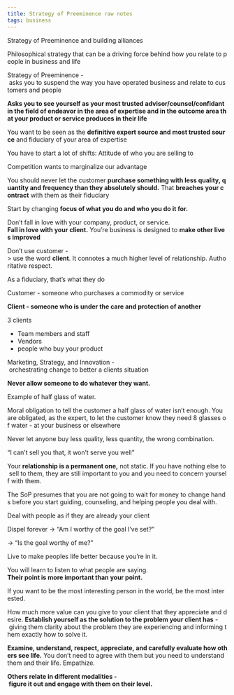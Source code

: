 ```yaml
---
title: Strategy of Preeminence raw notes
tags: business
---
```


Strategy of Preeminence and building alliances

Philosophical strategy that can be a driving force behind how you relate to people in business and life

Strategy of Preeminence - asks you to suspend the way you have operated business and relate to customers and people

**Asks you to see yourself as your most trusted advisor/counsel/confidant in the field of endeavor in the area of expertise and in the outcome area that your product or service produces in their life**

You want to be seen as the **definitive expert source and most trusted source** and fiduciary of your area of expertise

You have to start a lot of shifts: Attitude of who you are selling to

Competition wants to marginalize our advantage

You should never let the customer **purchase something with less quality, quantity and frequency than they absolutely should.** That **breaches your contract** with them as their fiduciary

Start by changing **focus of what you do and who you do it for.**

Don’t fall in love with your company, product, or service. **Fall in love with your client.** You’re business is designed to **make other lives improved**

Don’t use customer -> use the word **client**. It connotes a much higher level of relationship. Authoritative respect.

As a fiduciary, that’s what they do

Customer - someone who purchases a commodity or service

**Client - someone who is under the care and protection of another**

3 clients

- Team members and staff
- Vendors
- people who buy your product

Marketing, Strategy, and Innovation - orchestrating change to better a clients situation

**Never allow someone to do whatever they want.**

Example of half glass of water.

Moral obligation to tell the customer a half glass of water isn’t enough. You are obligated, as the expert, to let the customer know they need 8 glasses of water - at your business or elsewhere

Never let anyone buy less quality, less quantity, the wrong combination.

“I can’t sell you that, it won’t serve you well”

Your **relationship is a permanent one,** not static. If you have nothing else to sell to them, they are still important to you and you need to concern yourself with them.

The SoP presumes that you are not going to wait for money to change hands before you start guiding, counseling, and helping people you deal with.

Deal with people as if they are already your client

Dispel forever -> “Am I worthy of the goal I’ve set?”

-> “Is the goal worthy of me?”

Live to make peoples life better because you’re in it.

You will learn to listen to what people are saying. **Their point is more important than your point.**

If you want to be the most interesting person in the world, be the most interested.

How much more value can you give to your client that they appreciate and desire. **Establish yourself as the solution to the problem your client has** - giving them clarity about the problem they are experiencing and informing them exactly how to solve it.

**Examine, understand, respect, appreciate, and carefully evaluate how others see life.** You don’t need to agree with them but you need to understand them and their life. Empathize.

**Others relate in different modalities - figure it out and engage with them on their level.**
